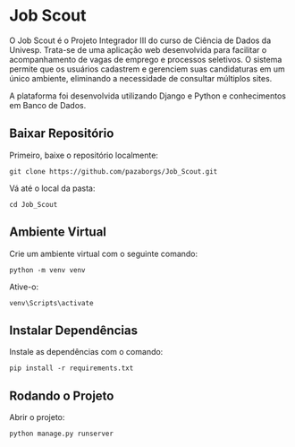 # Job Scout

O Job Scout é o Projeto Integrador III do curso de Ciência de Dados da Univesp. Trata-se de uma aplicação web desenvolvida para facilitar o acompanhamento de vagas de emprego e processos seletivos. O sistema permite que os usuários cadastrem e gerenciem suas candidaturas em um único ambiente, eliminando a necessidade de consultar múltiplos sites.

A plataforma foi desenvolvida utilizando Django e Python e conhecimentos em Banco de Dados.

## Baixar Repositório

Primeiro, baixe o repositório localmente:

    git clone https://github.com/pazaborgs/Job_Scout.git

Vá até o local da pasta:

    cd Job_Scout

## Ambiente Virtual

Crie um ambiente virtual com o seguinte comando:

    python -m venv venv

Ative-o:

    venv\Scripts\activate

## Instalar Dependências

Instale as dependências com o comando:

    pip install -r requirements.txt

## Rodando o Projeto

Abrir o projeto:

    python manage.py runserver